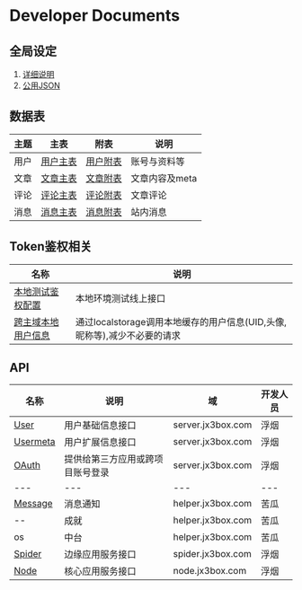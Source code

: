 # Developer Documents

## 全局设定
1. [详细说明](https://github.com/JX3BOX/apidocs/blob/master/global.md) 
2. [公用JSON](https://github.com/JX3BOX/jx3box-common/blob/master/js/jx3box.json)

## 数据表

主题|主表|附表|说明|
---|---|---|---
用户 | [用户主表](https://github.com/JX3BOX/apidocs/blob/master/db/wp_users.md) | [用户附表](https://github.com/JX3BOX/apidocs/blob/master/db/wp_usermeta.md) | 账号与资料等
文章 | [文章主表](https://github.com/JX3BOX/apidocs/blob/master/db/wp_posts.md) | [文章附表](https://github.com/JX3BOX/apidocs/blob/master/db/wp_postmeta.md) | 文章内容及meta
评论 | [评论主表](https://github.com/JX3BOX/apidocs/blob/master/db/wp_comments.md) | [评论附表](https://github.com/JX3BOX/apidocs/blob/master/db/wp_commentmeta.md) | 文章评论
消息 | [消息主表](https://github.com/JX3BOX/apidocs/blob/master/db/wp_messages.md) | [消息附表](https://github.com/JX3BOX/apidocs/blob/master/db/wp_message_metas.md) | 站内消息


## Token鉴权相关
名称|说明
---|---
[本地测试鉴权配置](https://github.com/JX3BOX/apidocs/blob/master/auth.md) | 本地环境测试线上接口
[跨主域本地用户信息](https://github.com/JX3BOX/apidocs/blob/master/api/user.md) | 通过localstorage调用本地缓存的用户信息(UID,头像,昵称等),减少不必要的请求


## API
名称|说明|域|开发人员|
---|---|---|---|
[User](https://github.com/JX3BOX/apidocs/blob/master/api/account.md)|用户基础信息接口|server.jx3box.com|浮烟
[Usermeta](https://github.com/JX3BOX/apidocs/blob/master/api/usermeta.md)|用户扩展信息接口|server.jx3box.com|浮烟
[OAuth](https://github.com/JX3BOX/apidocs/blob/master/api/oauth.md) | 提供给第三方应用或跨项目账号登录|server.jx3box.com|浮烟
---|---|---|---|
[Message](https://github.com/JX3BOX/apidocs/blob/master/api/message.md)|消息通知|helper.jx3box.com |苦瓜
-- |成就| helper.jx3box.com | 苦瓜
os |中台| helper.jx3box.com | 苦瓜
[Spider](https://github.com/JX3BOX/apidocs/blob/master/api/spider.md)|边缘应用服务接口|spider.jx3box.com|浮烟
[Node](https://github.com/JX3BOX/apidocs/blob/master/api/node.md)|核心应用服务接口|node.jx3box.com|浮烟

